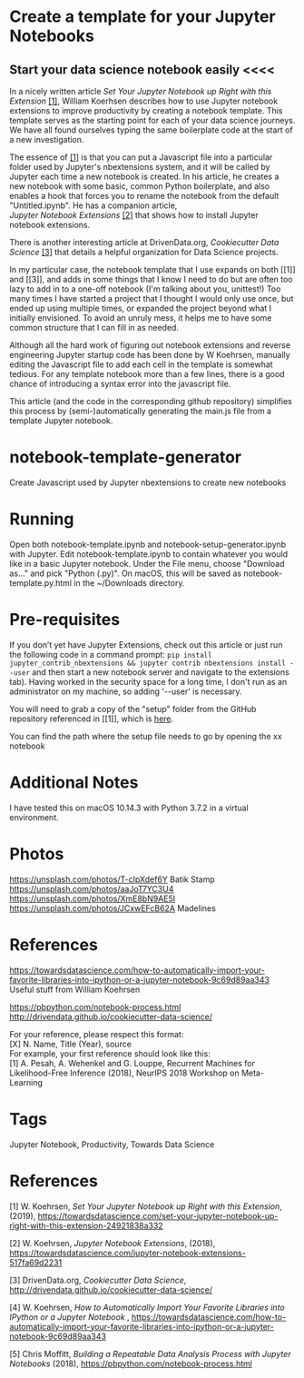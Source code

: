 # Create a template for your Jupyter Notebooks
## Start your data science notebook easily <<<<

In a nicely written 
article _Set Your Jupyter Notebook up Right with this Extension_
[[1]](https://towardsdatascience.com/set-your-jupyter-notebook-up-right-with-this-extension-24921838a332), 
William Koerhsen describes how to use Jupyter notebook extensions to 
improve productivity by creating a notebook template. This template serves as the starting point for 
each of your data science journeys. We have all found ourselves typing the same boilerplate code 
at the start of a new investigation.

The essence of 
[[1]](https://towardsdatascience.com/set-your-jupyter-notebook-up-right-with-this-extension-24921838a332)
 is that you can put a Javascript file into a particular folder used by Jupyter's
 nbextensions 
system, and it will be called by Jupyter each time a new notebook is created. In his article, he creates 
a new notebook with some basic, common Python boilerplate, and also enables a hook that forces you to
rename the notebook from the default "Untitled.ipynb". He has a companion article,  
_Jupyter Notebook Extensions_
[[2]](https://towardsdatascience.com/jupyter-notebook-extensions-517fa69d2231)
that shows how to install Jupyter notebook extensions.

There is another interesting article at DrivenData.org, 
_Cookiecutter Data Science_
[[3]](http://drivendata.github.io/cookiecutter-data-science/) 
that details a helpful organization for Data Science projects. 

In my particular case, the notebook template that I use expands on both [[1]] and [[3]], and adds in some things
that I know I need to do but are often too lazy to add in to a one-off notebook (I'm talking about you,
unittest!) Too many times I 
have started a project that I thought I would only use once, but ended up using multiple times, or expanded
the project beyond what I initially envisioned. To avoid an unruly mess, it helps me to have some
common structure that I can fill in as needed.

Although all the hard work of figuring out notebook extensions and reverse engineering Jupyter startup
 code has been done by W Koehrsen, manually editing the Javascript file to add each cell in the template is somewhat tedious.
For any template notebook more than a few lines, there is a good chance of introducing a syntax error
into the javascript file.

This article (and the code in the corresponding github repository) simplifies this process
 by (semi-)automatically generating the main.js file from a template Jupyter notebook.

# notebook-template-generator
Create Javascript used by Jupyter nbextensions to create new notebooks

# Running

Open both notebook-template.ipynb and notebook-setup-generator.ipynb with Jupyter. Edit notebook-template.ipynb
to contain whatever you would like in a basic Jupyter notebook. Under the File menu, choose "Download as..." and pick 
"Python (.py)". On macOS, this will be saved as notebook-template.py.html in the ~/Downloads directory.

# Pre-requisites
If you don’t yet have Jupyter Extensions, check out this article or just run the following 
code in a command prompt: 
```pip install jupyter_contrib_nbextensions && jupyter contrib nbextensions install --user```
and then start a new notebook server and navigate to the extensions tab). Having worked in the security
space for a long time, I don't run as an administrator on my machine, so adding '--user' is necessary.

You will need to grab a copy of the "setup" folder from the GitHub repository referenced in [[1]],
which is [here](https://github.com/WillKoehrsen/Data-Analysis/tree/master/setup). 

You can find the path where the setup file needs to go by opening the xx notebook

# Additional Notes

I have tested this on macOS 10.14.3 with Python 3.7.2 in a virtual environment.

# Photos
https://unsplash.com/photos/T-cIpXdef6Y Batik Stamp  
https://unsplash.com/photos/aaJoT7YC3U4  
https://unsplash.com/photos/XmE8bN9AE5I  
https://unsplash.com/photos/JCxwEFcB62A Madelines  
  

# References


https://towardsdatascience.com/how-to-automatically-import-your-favorite-libraries-into-ipython-or-a-jupyter-notebook-9c69d89aa343  
	Useful stuff from William Koehrsen

https://pbpython.com/notebook-process.html  
http://drivendata.github.io/cookiecutter-data-science/

For your reference, please respect this format:  
[X] N. Name, Title (Year), source  
For example, your first reference should look like this:  
[1] A. Pesah, A. Wehenkel and G. Louppe, Recurrent Machines for Likelihood-Free Inference (2018), NeurIPS 2018 Workshop on Meta-Learning  

# Tags
Jupyter Notebook, Productivity, Towards Data Science

# References

[1] W. Koehrsen, _Set Your Jupyter Notebook up Right with this Extension_, (2019), 
https://towardsdatascience.com/set-your-jupyter-notebook-up-right-with-this-extension-24921838a332  

[2] W. Koehrsen, _Jupyter Notebook Extensions_, (2018), https://towardsdatascience.com/jupyter-notebook-extensions-517fa69d2231  

[3] DrivenData.org, _Cookiecutter Data Science_, http://drivendata.github.io/cookiecutter-data-science/

[4] W. Koehrsen, 
_How to Automatically Import Your Favorite Libraries into IPython or a Jupyter Notebook_
, https://towardsdatascience.com/how-to-automatically-import-your-favorite-libraries-into-ipython-or-a-jupyter-notebook-9c69d89aa343

[5] Chris Moffitt, 
_Building a Repeatable Data Analysis Process with Jupyter Notebooks_ (2018),
https://pbpython.com/notebook-process.html